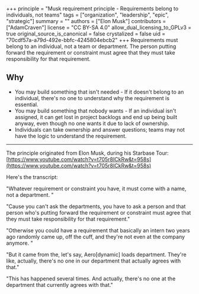 +++
principle = "Musk requirement principle - Requirements belong to individuals, not teams"
tags = ["organization", "leadership", "epic", "strategic"]
summary = ""
authors = ["Elon Musk"]
contributors = ["AdamCraven"]
license = "CC BY-SA 4.0"
allow_dual_licensing_to_GPLv3 = true
original_source_is_canonical = false
crystalized = false
uid = "70cdf57a-a79d-492e-bbfc-4245804ebcb2"
+++
Requirements must belong to an individual, not a team or department.  The person putting forward the requirement or constraint must agree that they must take responsibility for that requirement.

## Why

- You may build something that isn't needed - If it doesn't belong to an individual, there's no one to understand why the requirement is essential.
- You may build something that nobody wants - If an individual isn't assigned, it can get lost in project backlogs and end up being built anyway, even though no one wants it due to lack of ownership.
- Individuals can take ownership and answer questions; teams may not have the logic to understand the requirement.

----

The principle originated from Elon Musk, during his Starbase Tour: [https://www.youtube.com/watch?v=t705r8ICkRw&t=958s](https://www.youtube.com/watch?v=t705r8ICkRw&t=958s)

Here's the transcript:

"Whatever requirement or constraint you have, it must come with a name, not a department. "

"Cause you can't ask the departments, you have to ask a person and that person who's putting forward the requirement or constraint must agree that they must take responsibility for that requirement."

"Otherwise you could have a requirement that basically an intern two years ago randomly came up, off the cuff, and they're not even at the company anymore. "

"But it came from the, let's say, Aero[dynamic] loads department. They're like, actually, there's no one in our department that actually agrees with that."

"This has happened several times. And actually, there's no one at the department that currently agrees with that."